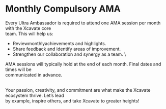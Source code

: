 # Monthly Compulsory AMA

Every Ultra Ambassador is required to attend one AMA session per month with the Xcavate core\
team. This will help us:

* Reviewmonthlyachievements and highlights.
* Share feedback and identify areas of improvement.
* Strengthen our collaboration and synergy as a team.  \


AMA sessions will typically hold at the end of each month. Final dates and times will be\
communicated in advance.

\
Your passion, creativity, and commitment are what make the Xcavate ecosystem thrive. Let’s lead\
by example, inspire others, and take Xcavate to greater heights!
